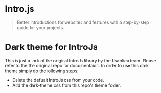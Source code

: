 # Intro.js

> Better introductions for websites and features with a step-by-step guide for your projects.

# Dark theme for IntroJs

This is just a fork of the original IntroJs library by the Usablica team. Please refer to the the originial repo for documentaion. In order to use this dark theme simply do the following steps:

- Delete the defualt IntroJs css from your code.
- Add the dark-theme.css from this repo's theme folder.

